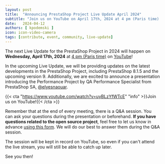 ```yaml
---
layout: post
title:  "Announcing PrestaShop Project Live Update April 2024"
subtitle: "Join us on YouTube on April 17th, 2024 at 4 pm (Paris time) for the next Live Update!"
date:   2024-04-12
authors: [ kpodemski ]
icon: icon-video-camera
tags: [contribute, event, community, live-update]
---
```


The next Live Update for the PrestaShop Project in 2024 will happen on **Wednesday, April 17th, 2024** at [4 pm (Paris time)](https://time.is/1600_17_Apr_2024_in_Paris) on [YouTube](https://www.youtube.com/watch?v=uyBLzYfWTcE)!

In the upcoming Live Update, we will be providing updates on the latest developments in the PrestaShop Project, including PrestaShop 8.1.5 and the upcoming version 9. Additionally, we are excited to announce a presentation introducing the Performance Project by QA Performance Specialist from PrestaShop SA, [@elyesnaouar](https://github.com/elyesnaouar).

{{< cta "https://www.youtube.com/watch?v=uyBLzYfWTcE" "info" >}}Join us on YouTube!{{< /cta >}} 

Remember that at the end of every meeting, there is a Q&A session. You can ask your questions during the presentation or beforehand.
**If you have questions related to the open source project**, feel free to let us know in advance [using this form](https://forms.gle/FWazuZnXBtFPauFZ7). We will do our best to answer them during the Q&A session.

The session will be kept in record on YouTube, so even if you can't attend the live stream, you will still be able to catch up later.

See you then!
